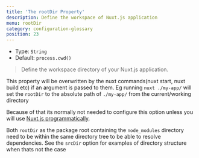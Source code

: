 ```yaml
---
title: 'The rootDir Property'
description: Define the workspace of Nuxt.js application
menu: rootDir
category: configuration-glossary
position: 23
---
```


- Type: `String`
- Default: `process.cwd()`

> Define the workspace directory of your Nuxt.js application.

This property will be overwritten by the nuxt commands(nuxt start, nuxt build
etc) if an argument is passed to them. Eg running `nuxt ./my-app/` will set the
`rootDir` to the absolute path of `./my-app/` from the current/working directory

Because of that its normally not needed to configure this option unless you will
use [Nuxt.js programmatically](/guides/internals-glossary/nuxt).

<base-alert type="info"> Both `rootDir` as the package root containing the
`node_modules` directory need to be within the same directory tree to be able to
<NuxtLink to="https://nodejs.org/api/modules.html#modules_all_together">resolve
dependencies.</NuxtLink> See the
<NuxtLink to="/api/configuration-srcdir">`srcDir` option</NuxtLink> for examples
of directory structure when thats not the case

</base-alert>
